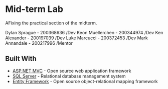 # Mid-term Lab

AFixing the practical section of the midterm.

Dylan Sprague - 200368636 /Dev
Keon Muellerchen - 200344974 /Dev
Ken Alexander - 200197039 /Dev
Luke Marcucci - 200372453 /Dev
Mark Annandale - 200217996 /Mentor


## Built With

* [ASP.NET MVC](https://www.asp.net/mvc) - Open source web application framework
* [SQL Server](https://www.microsoft.com/en-ca/sql-server/sql-server-2017) - Relational database management system
* [Entity Framework](https://www.asp.net/) - Open source object-relational mapping framework
